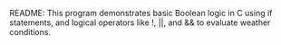 README:
This program demonstrates basic Boolean logic in C using if statements, and logical operators like !, ||, and && to evaluate weather conditions.
